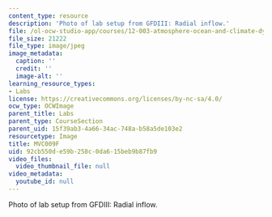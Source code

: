 ```yaml
---
content_type: resource
description: 'Photo of lab setup from GFDIII: Radial inflow.'
file: /ol-ocw-studio-app/courses/12-003-atmosphere-ocean-and-climate-dynamics-fall-2008/92cb550de59b258c0da615beb9b87fb9_MVC009F.jpg
file_size: 21222
file_type: image/jpeg
image_metadata:
  caption: ''
  credit: ''
  image-alt: ''
learning_resource_types:
- Labs
license: https://creativecommons.org/licenses/by-nc-sa/4.0/
ocw_type: OCWImage
parent_title: Labs
parent_type: CourseSection
parent_uid: 15f39ab3-4a66-34ac-748a-b58a5de103e2
resourcetype: Image
title: MVC009F
uid: 92cb550d-e59b-258c-0da6-15beb9b87fb9
video_files:
  video_thumbnail_file: null
video_metadata:
  youtube_id: null
---
```

Photo of lab setup from GFDIII: Radial inflow.
